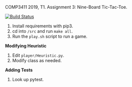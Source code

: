 COMP3411 2019, T1.
Assignment 3: Nine-Board Tic-Tac-Toe.

[![Build Status](https://travis-ci.com/martinlecs/comp3411-tic-tac-toe.svg?token=kGtS9cVnuVjkP2dryxvf&branch=master)](https://travis-ci.com/martinlecs/comp3411-tic-tac-toe)

1. Install requirements with pip3.
2. cd into `/src` and run `make all`.
3. Run the `play.sh` script to run a game.


__Modifying Heuristic__
1. Edit `player/Heuristic.py`.
2. Modify class as needed.


__Adding Tests__
1. Look up pytest.


